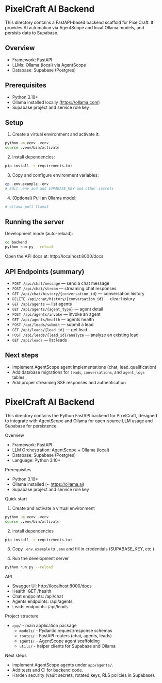 # PixelCraft AI Backend

This directory contains a FastAPI-based backend scaffold for PixelCraft. It provides AI automation via AgentScope and local Ollama models, and persists data to Supabase.

## Overview

- Framework: FastAPI
- LLMs: Ollama (local) via AgentScope
- Database: Supabase (Postgres)

## Prerequisites

- Python 3.10+
- Ollama installed locally (https://ollama.com)
- Supabase project and service role key

## Setup

1. Create a virtual environment and activate it:

```bash
python -m venv .venv
source .venv/bin/activate
```

2. Install dependencies:

```bash
pip install -r requirements.txt
```

3. Copy and configure environment variables:

```bash
cp .env.example .env
# Edit .env and add SUPABASE_KEY and other secrets
```

4. (Optional) Pull an Ollama model:

```bash
# ollama pull llama3
```

## Running the server

Development mode (auto-reload):

```bash
cd backend
python run.py --reload
```

Open the API docs at: http://localhost:8000/docs

## API Endpoints (summary)

- `POST /api/chat/message` — send a chat message
- `POST /api/chat/stream` — streaming chat responses
- `GET /api/chat/history/{conversation_id}` — conversation history
- `DELETE /api/chat/history/{conversation_id}` — clear history
- `GET /api/agents` — list agents
- `GET /api/agents/{agent_type}` — agent detail
- `POST /api/agents/invoke` — invoke an agent
- `GET /api/agents/health` — agents health
- `POST /api/leads/submit` — submit a lead
- `GET /api/leads/{lead_id}` — get lead
- `POST /api/leads/{lead_id}/analyze` — analyze an existing lead
- `GET /api/leads` — list leads

## Next steps

- Implement AgentScope agent implementations (chat, lead_qualification)
- Add database migrations for `leads`, `conversations`, and `agent_logs` tables
- Add proper streaming SSE responses and authentication
# PixelCraft AI Backend

This directory contains the Python FastAPI backend for PixelCraft, designed to integrate with AgentScope and Ollama for open-source LLM usage and Supabase for persistence.

Overview
- Framework: FastAPI
- LLM Orchestration: AgentScope + Ollama (local)
- Database: Supabase (Postgres)
- Language: Python 3.10+

Prerequisites
- Python 3.10+
- Ollama installed (~ https://ollama.ai)
- Supabase project and service role key

Quick start

1. Create and activate a virtual environment

```bash
python -m venv .venv
source .venv/bin/activate
```

2. Install dependencies

```bash
pip install -r requirements.txt
```

3. Copy `.env.example` to `.env` and fill in credentials (SUPABASE_KEY, etc.)

4. Run the development server

```bash
python run.py --reload
```

API
- Swagger UI: http://localhost:8000/docs
- Health: GET /health
- Chat endpoints: /api/chat
- Agents endpoints: /api/agents
- Leads endpoints: /api/leads

Project structure
- `app/` - main application package
  - `models/` - Pydantic request/response schemas
  - `routes/` - FastAPI routers (chat, agents, leads)
  - `agents/` - AgentScope agent scaffolding
  - `utils/` - helper clients for Supabase and Ollama

Next steps
- Implement AgentScope agents under `app/agents/`.
- Add tests and CI for backend code.
- Harden security (vault secrets, rotated keys, RLS policies in Supabase).

